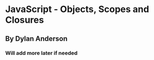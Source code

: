 <h1>JavaScript - Objects, Scopes and Closures</h1>
<h2>By Dylan Anderson</h2>
<h3>Will add more later if needed</h3>
